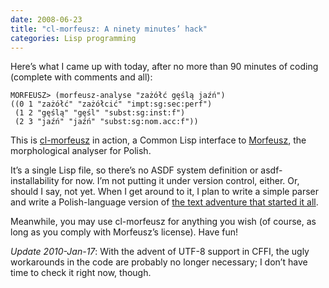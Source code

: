 ```yaml
---
date: 2008-06-23
title: "cl-morfeusz: A ninety minutes’ hack"
categories: Lisp programming
---
```


Here’s what I came up with today, after no more than 90 minutes of coding (complete with comments and all):

```
MORFEUSZ> (morfeusz-analyse "zażółć gęślą jaźń")
((0 1 "zażółć" "zażółcić" "impt:sg:sec:perf")
 (1 2 "gęślą" "gęśl" "subst:sg:inst:f")
 (2 3 "jaźń" "jaźń" "subst:sg:nom.acc:f"))
```

This is [cl-morfeusz][1] in action, a Common Lisp interface to [Morfeusz][2], the morphological analyser for Polish.

It’s a single Lisp file, so there’s no ASDF system definition or asdf-installability for now. I’m not putting it under version control, either. Or, should I say, not yet. When I get around to it, I plan to write a simple parser and write a Polish-language version of [the text adventure that started it all][3].

Meanwhile, you may use cl-morfeusz for anything you wish (of course, as long as you comply with Morfeusz’s license). Have fun!

_Update 2010-Jan-17_: With the advent of UTF-8 support in CFFI, the ugly workarounds in the code are probably no longer necessary; I don’t have time to check it right now, though.

 [1]: http://danieljanus.pl/code/morfeusz.lisp
 [2]: http://nlp.ipipan.waw.pl/~wolinski/morfeusz/
 [3]: http://en.wikipedia.org/wiki/Colossal_Cave_Adventure
